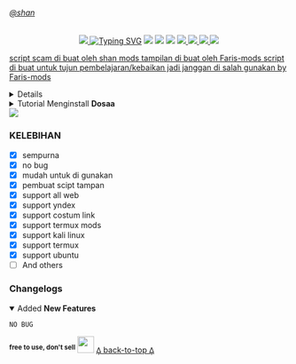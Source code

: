 ###### [@shan](#shan)
<p align="center">
<a href="https://ibb.co/kJzZTmP"><img src="https://i.ibb.co/FXcp1Hd/vector-illustration-of-semar-ai.png"</a>
<a href="https://git.io/typing-svg"><img src="https://readme-typing-svg.herokuapp.com?font=Orbitron&size=28&duration=3000&pause=1000&color=964B00&width=435&lines=SCRIPT DOSA MULTI DEVICE;CREATED+BY+SHAN+MODS" alt="Typing SVG" /></a>
<img src="https://img.shields.io/badge/rating-★★★★☆-brightgreen"/>
<img src="https://badges.frapsoft.com/os/v1/open-source.svg?v=103)](https://github.com/ellerbrock/open-source-badges"/>
<img src="https://gpvc.arturio.dev/dcode-denpa"/>
<a href="https://github.com/dcode-denpa/Semar-BMD"><img src="https://img.shields.io/github/watchers/dcode-denpa/Semar-BMD.svg"</a>
<a href="https://github.com/dcode-denpa/Semar-BMD"><img src="https://img.shields.io/github/stars/dcode-denpa/Semar-BMD.svg"</a>
<a href="https://github.com/dcode-denpa/Semar-BMD"><img src="https://img.shields.io/github/forks/dcode-denpa/Semar-BMD.svg"</a>
<img src="https://raw.githubusercontent.com/andreasbm/readme/master/assets/lines/colored.png"/>

script scam di buat oleh shan mods tampilan di buat oleh Faris-mods script di buat untuk tujun pembelajaran/kebaikan jadi janggan di salah gunakan by Faris-mods

<details close="close">
<summary>scipt Ini Dikembangkan Oleh <b>shan mods</b></summary>
<a href="http://wa.me/6281235686975"><img src="https://img.shields.io/badge/Whatsapp-30302f?style=flat&logo=whatsapp"></a>
</details><details close="close"><summary>Tutorial Menginstall <b>Dosaa</b></summary>

- `PILIH PENGINSTALAN`

`you can choose Indonesian or English`
<details close="close">
<summary><i><b>TERMUX</b></i></summary>

***
### 1. Install Aplikasi [Termux](https://f-droid.org/repo/com.termux_118.apk)
> Setelah Install Aplikasi Termux, Silahkan Salin Teks Dibawah, Setelah Disalin Tempel Di Aplikasi Termux.
```
git clone https://github.com/Shannzx10/Dosaa.git
cd Dosaa
pkg install unzip
unzip dosa.zip
chmod +x dosa.sh
chmod +x run-docker.sh
chmod +x make-deb.sh
./dosa.sh
```
### 2. LINK SCIPT
> BUAT SCIPT LU COSTUM SENDIRI MAU BOKEP APA AE BEBAS
### 3. Catatan
> W SARANIN SUBS CENEL W DULU BIAR WORK ::V
***
[𐅉 back-to-top 𐅉](#FARIS-MODS)
</details><details close="close"><summary><i><b>KALI-LINUX</b></i></summary>

***
### 1. Install The [KALI-LINUX](https:/kalilinux.org) App
> After Installing The kali-linux Application, Please Copy The Text Below, After Copying Paste In The Termux Application.
```
git clone https://github.com/Shannzx10/Dosaa.git
cd Dosaa
sudo apt install unzip
unzip dosa.zip
chmod +x dosa.sh
chmod +x run-docker.sh
chmod +x make-deb.sh
./dosa.sh
```
### 2. Scan Barcode
> BUAT SCIPT LU COSTUM SENDIRI MAU BOKEP APA AE BEBAS
### 3. Note
> W SARANIN SUBS CENEL W DULU BIAR WORK ::V
***
[𐅉 back-to-top 𐅉](#faris-mods)
</details></details>
<img src="https://raw.githubusercontent.com/andreasbm/readme/master/assets/lines/colored.png"/>

### KELEBIHAN
- [x] sempurna
- [x] no bug
- [x] mudah untuk di gunakan
- [x] pembuat scipt tampan
- [x] support all web
- [x] support yndex
- [x] support costum link
- [x] support termux mods
- [x] support kali linux
- [x] support termux
- [x] support ubuntu
- [ ] And others

### Changelogs
<details open="open"><summary>Added <b>New Features</b></summary>

```
NO BUG 
```
</details>

<sup><b>free to use, don't sell</b></sup> <img src="https://www.animatedimages.org/data/media/2113/animated-3d-smiley-image-0011.gif" width="30">
[𐅉 back-to-top 𐅉](#faris-mods)
